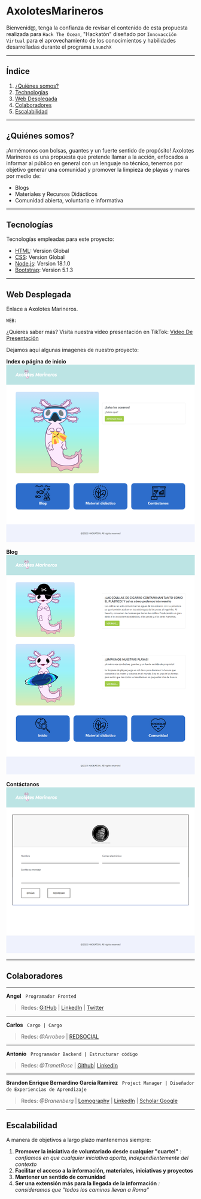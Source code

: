 # AxolotesMarineros
Bienvenid@, tenga la confianza de revisar el contenido de esta propuesta realizada para ```Hack The Ocean```, "Hackatón" diseñado por ```Innovacción Virtual``` para el aprovechamiento de los conocimientos y habilidades desarrolladas durante el programa ``LaunchX``
***
## Índice
1. [¿Quiénes somos?](#quiénes-somos)
2. [Technologias](#technologias)
3. [Web Desplegada](#web-desplegada)
4. [Colaboradores](#colaboradores)
5. [Escalabilidad](#escalabilidad)
***
## ¿Quiénes somos?
¡Armémonos con bolsas, guantes y un fuerte sentido de propósito!
Axolotes Marineros es una propuesta que pretende llamar a la acción, enfocados a informar al público en general con un lenguaje no técnico, tenemos por objetivo generar una comunidad y promover la limpieza de playas y mares por medio de: 
* Blogs 
* Materiales y Recursos Didácticos
* Comunidad abierta, voluntaria e informativa 

***
## Tecnologías

Tecnologías empleadas para este proyecto:
* [HTML](https://html.com/): Version Global 
* [CSS](https://www.w3.org/Style/CSS/Overview.en.html): Version Global
* [Node.js](https://nodejs.org/es/): Version 18.1.0
* [Bootstrap](https://getbootstrap.com/docs/5.2/getting-started/introduction/): Version 5.1.3
***
## Web Desplegada

Enlace a Axolotes Marineros. 
```
WEB:
```
¿Quieres saber más? Visita nuestra video presentación en TikTok:
[Video De Presentación](https://www.tiktok.com/@branenberg/video/7098084848128052486?is_from_webapp=1&sender_device=pc&web_id=7098080646719899141)

Dejamos aquí algunas imagenes de nuestro proyecto:

**Index o página de inicio**
![Página de inicio](src/assets/pages/Axolotes-Marineros-index.png "Práctica Pokedex ")

**Blog**
![Blog](src/assets/pages/Axolotes-Marineros-blog.png "Práctica Pokedex ")

**Contáctanos**
![Blog](src/assets/pages/Axolotes-Marineros-contactanos.png "Práctica Pokedex ")

***
## Colaboradores
***
**Angel** `` Programador Fronted``
> Redes: [GitHub](https://github.com/AngelDiaz-21) | [LinkedIn](https://www.linkedin.com/in/angel-alberto-diaz-cortes-76ab7722a/) | [Twitter](https://twitter.com/Angel86735180)
***
**Carlos** `` Cargo | Cargo``
> Redes: _@Arrobeo_ |
> [REDSOCIAL](ENLACE)
***
**Antonio** `` Programador Backend | Estructurar código``
> Redes: _@TranetRose_ |
> [Github](https://github.com/AntGtz)|
> [LinkedIn](https://www.linkedin.com/in/AntGtz/)
***
**Brandon Enrique Bernardino García Ramírez** `` Project Manager | Diseñador de Experiencias de Aprendizaje``
> Redes: _@Branenberg_ | [Lomography](https://www.lomography.com/homes/branenberg) |
> [LinkedIn](https://www.linkedin.com/in/branenberg/) | [Scholar Google](https://scholar.google.com/citations?user=QR9Q5PsAAAAJ&hl=es)

***
## Escalabilidad

A manera de objetivos a largo plazo mantenemos siempre:
1. **Promover la iniciativa de voluntariado desde cualquier "cuartel"**
_: confiamos en que cualquier iniciativa aporta, independientemente del contexto_
2. __Facilitar el acceso a la información, materiales, iniciativas y proyectos__ 
3. **Mantener un sentido de comunidad**
4. **Ser una extensión más para la llegada de la información**
_: consideramos que "todos los caminos llevan a Roma"_

